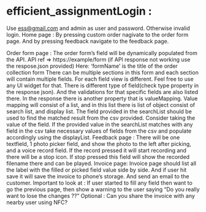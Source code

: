 # efficient_assignmentLogin :
Use ess@gmail.com and admin as user and password. Otherwise invalid login.
Home page :
By pressing custom order nagivate to the order form page. And by pressing feedback navigate to the feedback page.
  
Order form page :
The order form’s field will be dynamically populated from the API.
API ref => https://example/form (if API response not working use the respose.json provided)
Here: ‘formName’ is the title of the order collection form
There can be multiple sections in this form and each section will contain multiple fields.
For each field view is different. Feel free to use any UI widget for that.
There is different type of field(check type property in the response json). And the validations for that specific fields are also listed there.
In the response there is another property that is valueMapping. Value mapping will consist of a list, and in this list there is list of object consist of search list, and display list.
The field provided in the searchList should be used to find the matched result from the csv provided. Consider taking the value of the field.
If the provided value in the searchList matches with any field in the csv take necessary values of fields from the csv and populate accordingly using the displayList.
Feedback page :
There will be one textfield, 1 photo picker field, and show the photo to the left after picking, and a voice record field. If the record pressed it will start recording and there will be a stop icon. If stop pressed this field will show the recorded filename there and can be played.
Invoice page:
Invoice page should list all the label with the filled or picked field value side by side. And if user hit save it will save the invoice to phone’s storage. And send an email to the customer.
Important to look at : If user started to fill any field then want to go the previous page, then show a warning to the user saying “Do you really want to lose the changes ??”
Optional :
Can you share the invoice with any nearby user using NFC?
